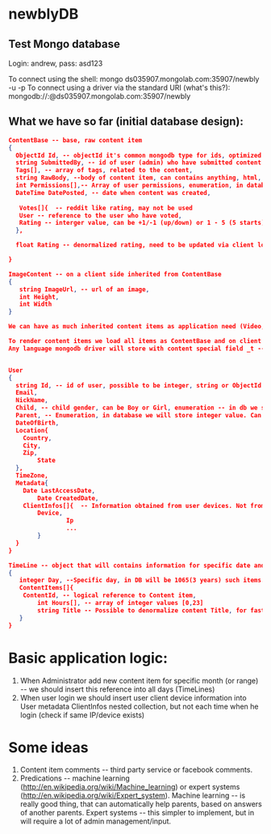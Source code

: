 newblyDB
========

Test Mongo database
-------------------

Login: andrew, pass: asd123

To connect using the shell:
mongo ds035907.mongolab.com:35907/newbly -u <user> -p <password>
To connect using a driver via the standard URI (what's this?):
  mongodb://<user>:<password>@ds035907.mongolab.com:35907/newbly

What we have so far (initial database design):
--------------------------
``` JSON
ContentBase -- base, raw content item
{
  ObjectId Id, -- objectId it's common mongodb type for ids, optimized for fast quering 
  string SubmittedBy, -- id of user (admin) who have submitted content item
  Tags[], -- array of tags, related to the content,
  string RawBody, --body of content item, can contains anything, html, text, links. will be manager through the wysiwyg editor
  int Permissions[],-- Array of user permissions, enumeration, in database we store integer number. User(0)|Admin(1)
  DateTime DatePosted, -- date when content was created,
  
   Votes[]{  -- reddit like rating, may not be used
   User -- reference to the user who have voted,
   Rating -- interger value, can be +1/-1 (up/down) or 1 - 5 (5 starts),  
  },

  float Rating -- denormalized rating, need to be updated via client logic on each new vote (possibly async)

}

ImageContent -- on a client side inherited from ContentBase
{
   string ImageUrl, -- url of an image,
   int Height,
   int Width
}

We can have as much inherited content items as application need (Video, html, question, etc..). 

To render content items we load all items as ContentBase and on client side cheching actual type of content item.
Any language mongodb driver will store with content special field _t -- witch contains actual type of an object


User
{
  string Id, -- id of user, possible to be integer, string or ObjectId 
  Email,
  NickName,
  Child, -- child gender, can be Boy or Girl, enumeration -- in db we store 1 or 2,
  Parent, -- Enumeration, in database we will store integer value. Can be Mother(0)|Father(1)|GrandMother(2), and so on based on application logic
  DateOfBirth,
  Location{
	Country,
 	City,
	Zip,
        State
  },
  TimeZone,
  Metadata{
	Date LastAccessDate,
        Date CreatedDate,
 	ClientInfos[]{  -- Information obtained from user devices. Not from each request, if user already requested service from this device -- don't store. (atomic updates $ne)
		Device,
                Ip
                ...			          		
        }
  }
}

TimeLine -- object that will contains information for specific date and hour
{
   integer Day, --Specific day, in DB will be 1065(3 years) such items. One item per one day.
   ContentItems[]{
	ContentId, -- logical reference to Content item,
        int Hours[], -- array of integer values [0,23]
        string Title -- Possible to denormalize content Title, for fast retrieving (depends on app logic)
   }   
}

```

Basic application logic:
========

1. When Administrator add new content item for specific month (or range) -- we should insert this reference into all days (TimeLines)
2. When user login we should insert user client device information into User metadata ClientInfos nested collection, but not each time when
he login (check if same IP/device exists)


Some ideas
========
1. Content item comments -- third party service or facebook comments.
2. Predications -- machine learning (http://en.wikipedia.org/wiki/Machine_learning) or expert systems (http://en.wikipedia.org/wiki/Expert_system).
Machine learning -- is really good thing, that can automatically help parents, based on answers of another parents.
Expert systems -- this simpler to implement, but in will require a lot of admin management/input.



